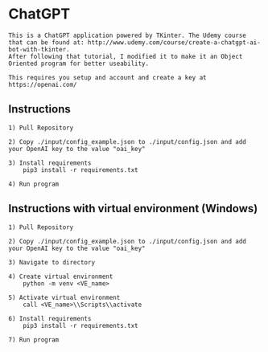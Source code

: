 # ChatGPT 

	This is a ChatGPT application powered by TKinter. The Udemy course that can be found at: http://www.udemy.com/course/create-a-chatgpt-ai-bot-with-tkinter. 
	After following that tutorial, I modified it to make it an Object Oriented program for better useability.
	
	This requires you setup and account and create a key at https://openai.com/
	
## Instructions

	1) Pull Repository
	
	2) Copy ./input/config_example.json to ./input/config.json and add your OpenAI key to the value "oai_key"
	
	3) Install requirements
		pip3 install -r requirements.txt
	
	4) Run program
	
## Instructions with virtual environment (Windows)

	1) Pull Repository
	
	2) Copy ./input/config_example.json to ./input/config.json and add your OpenAI key to the value "oai_key"
	
	3) Navigate to directory
	
	4) Create virtual environment
		python -m venv <VE_name>
		
	5) Activate virtual environment
		call <VE_name>\\Scripts\\activate
		
	6) Install requirements
		pip3 install -r requirements.txt
		
	7) Run program